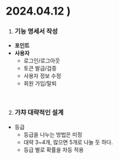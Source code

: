 
# 2024.04.12 \)
1.  ### 기능 명세서 작성
- **포인트**
- **사용자**
  - 로그인/로그아웃 
  - 토큰 발급/검증
  - 사용자 정보 수정
  - 회원 가입/탈퇴
<br>

2.  ### 가챠 대략적인 설계
- 등급
	- 등급을 나누는 방법은 미정
	- 대략 3~4개, 많으면 5개로 나눌 듯 하다.
	- 등급 별로 확률을 차등 적용